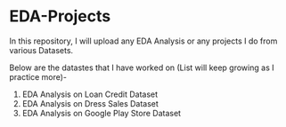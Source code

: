 # EDA-Projects

In this repository, I will upload any EDA Analysis or any projects I do from various Datasets.

Below are the datastes that I have worked on (List will keep growing as I practice more)-

1.  EDA Analysis on Loan Credit Dataset
2.  EDA Analysis on Dress Sales Dataset
3.  EDA Analysis on Google Play Store Dataset
